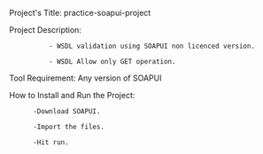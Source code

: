 Project's Title:     practice-soapui-project

Project Description: 

              - WSDL validation using SOAPUI non licenced version. 
              
              - WSDL Allow only GET operation. 
              
              
Tool Requirement: Any version of SOAPUI

How to Install and Run the Project: 

          -Download SOAPUI.
          
          -Import the files.
          
          -Hit run.

